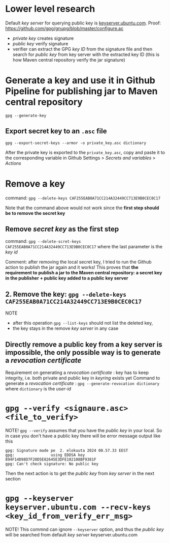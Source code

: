 # Lower level research
Default *key server* for querying public key is [keyserver.ubuntu.com](http://keyserver.ubuntu.com). Proof: https://github.com/gpg/gnupg/blob/master/configure.ac

* *private key* creates signature
* *public key* verify signature
* verifier can extract the GPG *key ID* from the signature file and then search for *public key* from key server with the extracted key ID (this is how Maven central repository verify the jar signature)

# Generate a key and use it in Github Pipeline for publishing jar to Maven central repository
`gpg --generate-key`

## Export secret key to an `.asc` file
`gpg --export-secret-keys --armor -o private_key.asc dictionary`

After the private key is exported to the `private_key.asc`, copy and paste it to the corresponding variable in Github Settings > *Secrets and variables* > *Actions*


# Remove a key
command: `gpg --delete-keys CAF255EAB0A71CC214A32449CC713E9B0CEC0C17`

Note that the command above would not work since the **first step should be to remove the secret key**

## Remove *secret key* as the first step
command: `gpg --delete-scret-keys CAF255EAB0A71CC214A32449CC713E9B0CEC0C17` where the last parameter is the *key id*

Comment: after removing the local secret key, I tried to run the Github action to publish the jar again and it works! This proves that **the requirement to publish a jar to the Maven central repository: a secret key in the publisher + public key added to a public key server**

## 2. Remove the key: `gpg --delete-keys CAF255EAB0A71CC214A32449CC713E9B0CEC0C17`
NOTE 
* after this operation `gpg --list-keys` should not list the deleted key,
*  the key stays in the remove *key server* in any case

## Directly remove a public key from a key server is impossible, the only possible way is to generate a *revocation certificate*
Requirement on generating a *revocation certificate* : key has to keep integrity, i.e. both private and public key in *keyring* exists yet
Command to generate a *revocation certificate* : `gpg --generate-revocation dictionary` where `dictionary` is the *user-id*

# `gpg --verify <signaure.asc> <file_to_verify>`
NOTE! `gpg --verify` assumes that you have the *public key* in your local. So in case you don't have a public key there will be error message output like this

```
gpg: Signature made pe  2. elokuuta 2024 00.57.33 EEST
gpg:                using EDDSA key 894F14D98D7F20D5E82645E3DFE102108BF9381F
gpg: Can't check signature: No public key
```
Then the next action is to get the *public key* from *key server* in the next section

# `gpg --keyserver keyserver.ubuntu.com --recv-keys <key_id_from_verify_err_msg>`
NOTE! This commnd can ignore `--keyserver` option, and thus the *public key* will be searched from default *key server* keyserver.ubuntu.com




